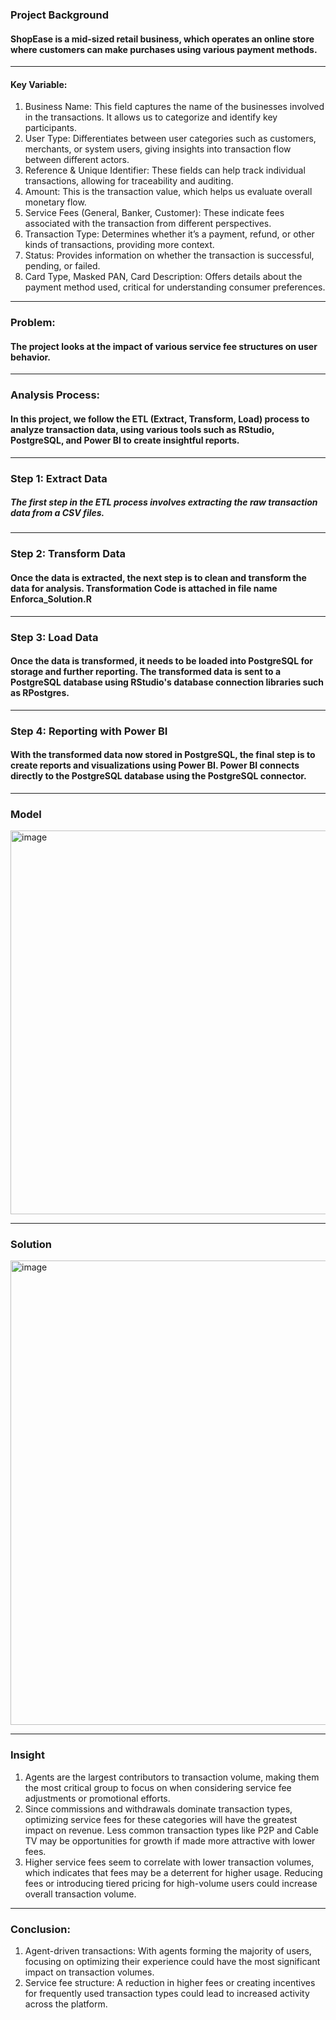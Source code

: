 ### Project Background
#### ShopEase is a mid-sized retail business, which operates an online store where customers can make purchases using various payment methods. 
---
#### Key Variable:
1.  Business Name: This field captures the name of the businesses involved in the transactions. It allows us to categorize and identify key participants.
2.  User Type: Differentiates between user categories such as customers, merchants, or system users, giving insights into transaction flow between different actors.
3.  Reference & Unique Identifier: These fields can help track individual transactions, allowing for traceability and auditing.
4.  Amount: This is the transaction value, which helps us evaluate overall monetary flow.
5.  Service Fees (General, Banker, Customer): These indicate fees associated with the transaction from different perspectives.
6.  Transaction Type: Determines whether it’s a payment, refund, or other kinds of transactions, providing more context.
7.  Status: Provides information on whether the transaction is successful, pending, or failed.
8.  Card Type, Masked PAN, Card Description: Offers details about the payment method used, critical for understanding consumer preferences.
---
### Problem: 
#### The project looks at the impact of various service fee structures on user behavior.
---
### Analysis Process:
#### In this project, we follow the ETL (Extract, Transform, Load) process to analyze transaction data, using various tools such as RStudio, PostgreSQL, and Power BI to create insightful reports.
---
### Step 1: Extract Data
##### The first step in the ETL process involves extracting the raw transaction data from a CSV files.
---
### Step 2: Transform Data
#### Once the data is extracted, the next step is to clean and transform the data for analysis. Transformation Code is attached in file name Enforca_Solution.R
---
### Step 3: Load Data
#### Once the data is transformed, it needs to be loaded into PostgreSQL for storage and further reporting. The transformed data is sent to a PostgreSQL database using RStudio's database connection libraries such as RPostgres.
---
### Step 4: Reporting with Power BI
####  With the transformed data now stored in PostgreSQL, the final step is to create reports and visualizations using Power BI. Power BI connects directly to the  PostgreSQL database using the PostgreSQL connector.
---
### Model
<img width="614" alt="image" src="https://github.com/user-attachments/assets/d548e3c1-31a9-4210-9128-dbb7f2f71667">

---

### Solution
<img width="743" alt="image" src="https://github.com/user-attachments/assets/6d56faaa-a32a-492d-a9cc-e5971466b7f1">



---

### Insight
  1. Agents are the largest contributors to transaction volume, making them the most critical group to focus on when considering service fee adjustments or promotional   efforts. 
  2. Since commissions and withdrawals dominate transaction types, optimizing service fees for these categories will have the greatest impact on revenue. Less common 
transaction types like P2P and Cable TV may be opportunities for growth if made more attractive with lower fees.
  3. Higher service fees seem to correlate with lower transaction volumes, which indicates that fees may be a deterrent for higher usage. Reducing fees or introducing tiered 
pricing for high-volume users could increase overall transaction volume.
---

### Conclusion:
  1.  Agent-driven transactions: With agents forming the majority of users, focusing on optimizing their experience could have the most significant impact on transaction 
      volumes.
  2.  Service fee structure: A reduction in higher fees or creating incentives for frequently used transaction types could lead to increased activity across the platform.



